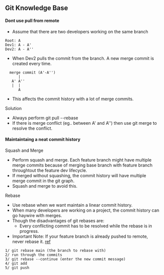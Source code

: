 ## Git Knowledge Base

#### Dont use pull from remote

* Assume that there are two developers working on the same branch
```
Root: A
Dev1: A - A'
Dev2: A - A''
```
* When Dev2 pulls the commit from the branch. A new merge commit is created every time. 
```
  merge commit (A'-A'')
      |
   A' A''
   |  |
      A
```

* This affects the commit history with a lot of merge commits.

Solution
* Always perform git pull --rebase
* If there is merge conflict (eg.. between A' and A'') then use git merge to resolve the conflict.

#### Maintaintaing a neat commit history

Squash and Merge
* Perform squash and merge. Each feature branch might have multiple merge commits because of merging base branch with feature branch
  throughtout the feature dev lifecycle.
* If merged without squashing, the commit history will have multiple merge commit in the git graph.
* Squash and merge to avoid this.

Rebase
* Use rebase when we want maintain a linear commit history.
* When many developers are working on a project, the commit history can go haywire with merges.
* Though the disadvantages of git rebases are:
    * Every conflicting commit has to be resolved while the rebase is in progress.
* Important Note: If your feature branch is already pushed to remote, never rebase it. [ref]([](https://www.youtube.com/watch?v=DkWDHzmMvyg&t=319s)https://www.youtube.com/watch?v=DkWDHzmMvyg&t=319s)

```
1/ git rebase main (the branch to rebase with)
2/ run through the commits
3/ git rebase --continue (enter the new commit message)
4/ git add
5/ git push
```

